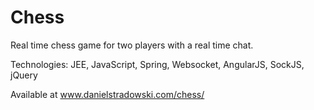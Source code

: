 # Chess

Real time chess game for two players with a real time chat.

Technologies: JEE, JavaScript, Spring, Websocket, AngularJS, SockJS, jQuery

Available at www.danielstradowski.com/chess/
